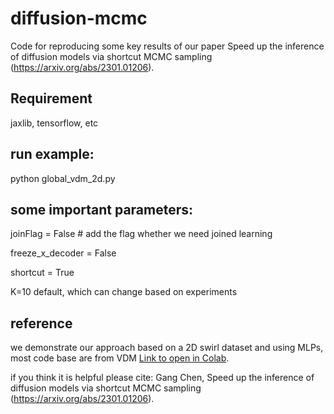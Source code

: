 # diffusion-mcmc
Code for reproducing some key results of our paper Speed up the inference of diffusion models via shortcut MCMC sampling (https://arxiv.org/abs/2301.01206).

## Requirement
jaxlib, tensorflow, etc

## run example:

python global_vdm_2d.py

## some important parameters:
 joinFlag = False # add the flag whether we need joined learning
 
 freeze_x_decoder = False
 
 shortcut = True
 
 K=10 default, which can change based on experiments


## reference
we demonstrate our approach based on a 2D swirl dataset and using MLPs, most code base are from VDM [Link to open in Colab](https://colab.research.google.com/github/google-research/vdm/blob/main/colab/2D_VDM_Example.ipynb).

if you think it is helpful please cite:
Gang Chen, Speed up the inference of diffusion models via shortcut MCMC sampling (https://arxiv.org/abs/2301.01206).
